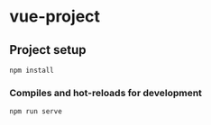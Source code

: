 # vue-project

## Project setup
```
npm install 
```

### Compiles and hot-reloads for development
```
npm run serve
```


